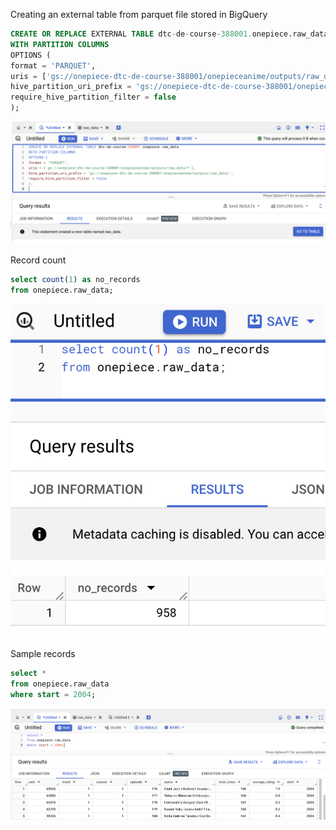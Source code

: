 Creating an external table from parquet file stored in BigQuery
```sql
CREATE OR REPLACE EXTERNAL TABLE dtc-de-course-388001.onepiece.raw_data
WITH PARTITION COLUMNS
OPTIONS (
format = 'PARQUET',
uris = ['gs://onepiece-dtc-de-course-388001/onepieceanime/outputs/raw_data/*'],
hive_partition_uri_prefix = 'gs://onepiece-dtc-de-course-388001/onepieceanime/outputs/raw_data/',
require_hive_partition_filter = false
);
```
![External table creation](./images/external_table_creation.png)


Record count
```sql
select count(1) as no_records 
from onepiece.raw_data;
```
![Record count](./images/record_count.png)

Sample records
```sql
select *
from onepiece.raw_data
where start = 2004;
```
![Sample records](./images/sample_data_screenshot.png)
